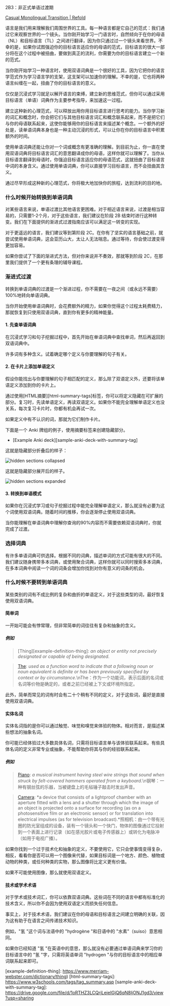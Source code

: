 2B3：非正式单语过渡期

[Casual Monolingual Transition | Refold](https://refold.la/roadmap/stage-2/b/casual-monolingual-transition)

语言是我们用来理解我们周围世界的工具。每一种语言都是它自己的范式：我们通过它来观察世界的一个镜头。当你刚开始学习一门语言时，自然倾向于在你的母语（NL）和目标语言（TL）之间进行翻译，因为你只通过过一个镜头来看世界。不幸的是，如果你试图强迫你的目标语言适应你的母语的范式，目标语言的很大一部分将在这个过程中被扭曲，要做到真正的流利，你需要为你的目标语言建立一个新的范式。

当你刚开始学习一种语言时，使用双语词典是一个很好的工具，因为它把你的语言学范式作为学习语言学的支架，这支架可以加速你的理解。不幸的是，它也将两种语言纠缠在一起，扭曲了你的目标语言的意义。

仅仅是沉浸式学习就足以解开语言的束缚，建立新的思维范式，但你可以通过采用目标语言（单语）词典作为主要参考指导，来加速这一过程。

建立这种新的心理范式，可以释放出用你用目标语言进行思考的能力。当你学习新的词汇和概念时，你会把它们与其他目标语言词汇和概念联系起来，而不是把它们与你的母语联系起来，这使你能够用你的目标语言来描述某个概念。一个额外的好处是，读单语词典本身也是一种主动沉浸的形式，可以让你在你的目标语言中积累额外的时间。

使用单语词典还能让你对一个词或概念有更准确的理解。到目前为止，你一直在使用双语词典将目标语言词汇的意思翻译成你的母语，这样你就可以理解了。当你从目标语言翻译到母语时，你强迫目标语言适应你的母语范式，这就扭曲了目标语言中词的本身含义。通过使用单语词典，你可以直接学习目标语言，而不会扭曲其含义。

通过尽早形成这种新的心理范式，你将极大地加快你的旅程，达到流利的目的地。

### 什么时候开始转换到单语词典

对某些语言来说，单语过渡比其他语言更困难。对于相近语言来说，过渡是相当容易的，只需要1-2个月，对于这些语言，我们建议在阶段 2B 结束时进行这种转变。我们在下面提供的渐进式过渡指南应该可以满足这一转变的实现。

对于更遥远的语言，我们建议等到第阶段 2C。在你有了坚实的语言基础之前，就尝试使用单语词典，这会亚历山大，太让人无法喘息。通过等待，你会使过渡变得更加容易。

如果你尝试了下面的渐进式方法，但对你来说并不奏效，那就等到阶段 2C，在那里我们提供了一个更有条理的辅导课程。

### 渐进式过渡

转换到单语词典的过渡是一个渐进过程，你不需要在一夜之间（或永远不需要）100%地转向单语词典。

当你开始使用单语词典时，会花费额外的精力，如果你觉得这个过程太耗费精力，那就恢复到只使用双语词典，直到你有更多的精神能量。

#### 1. 先查单语词典

在沉浸式学习和句子挖掘过程中，首先开始在单语词典中查找单词，然后再返回到双语词典中。

许多词有多种含义。试着确定哪个定义与你要理解的句子有关。

#### 2. 在卡片上添加单语定义

假设你能找出与你要理解的句子相匹配的定义，那么除了双语定义外，还要将该单语定义添加到你的卡片上。

通过使用[HTML摘要][html-summary-tags]标签，你可以将定义隐藏在可扩展的部分。复习时，先读单语定义，再读双语定义。如果你不能完全理解单语定义也没关系，每次复习卡片时，你都有机会再试一次。

如果定义中有不认识的词，那就为它们制作卡片。

下面是一个 Anki 牌组的例子，使用摘要标签来创建隐藏部分。

- [Example Anki deck][sample-anki-deck-with-summary-tag]

这就是隐藏部分折叠后的样子：

![hidden sections collapsed](https://refold.la/static/11aa53a0989ddb854b09d29bee7cc0ca/2ece4/hidden-sections-collapsed.png)

这就是隐藏部分展开后的样子。

![hidden sections expanded](https://refold.la/static/74c283556685ed5fde3c88740ffa125e/5b158/hidden-sections-expanded.png)

#### 3. 转换到单语模式

如果你在沉浸式学习或句子挖掘过程中能完全理解单语定义，那么就没有必要为这个词使用双语词典。随着时间的推移，你会逐渐停止使用双语词典。

当你能理解在单语词典中理解你查询的90%内容而不需要依赖双语词典时，你就完成了过渡。

### 选择词典

有许多单语词典可供选择。根据不同的词典，描述单词的方式可能有很大的不同。我们建议随身携带多本词典，或使用聚合词典，这样你就可以同时搜索多本词典，在多本词典中阅读一个词的词条会增加你找到对你有意义的词条的机会。

### 什么时候不要转到单语词典

某些类别的词有不成比例的复杂和曲折的单语定义，对于这些类型的词，最好恢复使用双语词典。

#### 简单词

一开始可能会有悖常理，但非常简单的词往往有复杂和抽象的含义。

##### 例如

> [Thing][example-definition-thing]: *an object or entity not precisely designated or capable of being designated.*

> [The](https://www.merriam-webster.com/dictionary/the): *used as a function word to indicate that a following noun or noun equivalent is definite or has been previously specified by context or by circumstance.*\nThe：作为一个功能词，表示后面的名词或名词等价物是确定的，或者之前已经被上下文或环境所指定。

此外，简单而常见的词有时会有二十个稍有不同的定义，对于这些词，最好是直接使用双语词典。

#### 实体名词

实体名词指的是你可以通过触觉、味觉和嗅觉来体验的物体。相对而言，是描述某些想法的抽象名词。

你可能已经体验过大多数具体名词，只需将目标语言单与该体验联系起来。有些具体名词的定义非常专业或抽象，不能帮助你将其与你的经验联系起来。

##### 例如

> [Piano](https://www.merriam-webster.com/dictionary/piano): *a musical instrument having steel wire strings that sound when struck by felt-covered hammers operated from a keyboard.*\n钢琴：一种有钢丝弦的乐器，当被键盘上的毛毡锤子敲击时发出声音。

> [Camera](https://www.merriam-webster.com/dictionary/camera): *a device that consists of a lightproof chamber with an aperture fitted with a lens and a shutter through which the image of an object is projected onto a surface for recording (as on a photosensitive film or an electronic sensor) or for translation into electrical impulses (as for television broadcast).*照相机：由一个带有光圈的防光室组成的设备，装有一个镜头和一个快门，物体的图像通过它投射到一个表面上进行记录（如在感光胶片或电子传感器上）或转化为电脉冲（如用于电视广播）。

如果你找到一个过于技术化和抽象的定义，不要使用它，它只会使事情变得复杂，相反，看看你是否可以用一个图像来代替，如果目标词是一个地方、颜色、植物或动物的种类，或任何种类的实物，那么图像将比定义更有价值。

如果不可能使用图像，那么就使用双语定义。

#### 技术或学术术语

对于学术或技术词汇，你可以依靠双语词典。这些词在不同的语言中都有标准化的技术含义，所以你不会因为使用双语定义而损失任何信息。

事实上，对于技术术语，我们建议在你的母语和目标语言之间建立明确的关联，因为这有助于在语言之间传递技术知识。

例如，"氢 "这个词与法语中的 "hydrogène "和日语中的 "水素"（suiso）意思相同。

如果你已经知道 "氢 "在英语中的意思，那么就没有必要通过单语词典来学习你的目标语言中的 "氢 "字，只需将英语单词 "hydrogen "与你的目标语言中的相应单词联系起来即可。

[example-definition-thing]: https://www.merriam-webster.com/dictionary/thing) [html-summary-tags]: https://www.w3schools.com/tags/tag_summary.asp [sample-anki-deck-with-summary-tag]: https://drive.google.com/file/d/1oRTHZ3LCQrjLeieIGjQ6qN8ljONJ1gd3/view?usp=sharing